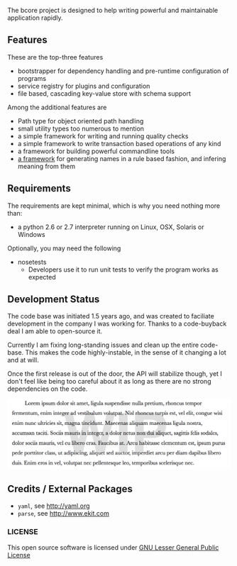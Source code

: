 The bcore project is designed to help writing powerful and maintainable application rapidly.

## Features

These are the top-three features

- bootstrapper for dependency handling and pre-runtime configuration of programs
- service registry for plugins and configuration
- file based, cascading key-value store with schema support

Among the additional features are

- Path type for object oriented path handling
- small utility types too numerous to mention
- a simple framework for writing and running quality checks
- a simple framework to write transaction based operations of any kind
- a framework for building powerful commandline tools
- [a framework](https://github.com/Byron/bcore/blob/master/src/md/bsemantic.md) for generating names in a rule based fashion, and infering meaning from them

## Requirements

The requirements are kept minimal, which is why you need nothing more than:

* a python 2.6 or 2.7 interpreter running on Linux, OSX, Solaris or Windows

Optionally, you may need the following

* nosetests
    -  Developers use it to run unit tests to verify the program works as expected

## Development Status

The code base was initiated 1.5 years ago, and was created to faciliate development in the company I was working for. Thanks to a code-buyback deal I am able to open-source it.

Currently I am fixing long-standing issues and clean up the entire code-base. This makes the code highly-instable, in the sense of it changing a lot and at will.

Once the first release is out of the door, the API will stabilize though, yet I don't feel like being too careful about it as long as there are no strong dependencies on the code.

![under construction](https://raw.githubusercontent.com/Byron/bcore/master/src/images/wip.png)

## Credits / External Packages

* ``yaml``, see http://yaml.org
* ``parse``, see http://www.ekit.com

### LICENSE

This open source software is licensed under [GNU Lesser General Public License](license.md)
